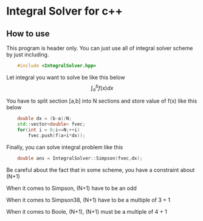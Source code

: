 # Integral Solver for c++

## How to use

This program is header only.
You can just use all of integral solver scheme by just including.

```c++
    #include <IntegralSolver.hpp>
```

Let integral you want to solve be like this below
$$\int^b_a f(x)dx$$

You have to split section [a,b] into N sections and store value of f(x) like this below

```c++
    double dx = (b-a)/N;
    std::vector<double> fvec;
    for(int i = 0;i<=N;++i)
        fvec.push(f(a+i*dx));
```

Finally, you can solve integral problem like this

```c++
    double ans = IntegralSolver::Simpson(fvec,dx);
```

Be careful about the fact that in some scheme, you have a constraint about (N+1)

When it comes to Simpson, (N+1) have to be an odd

When it comes to Simpson38, (N+1) have to be a multiple of 3 + 1

When it comes to Boole, (N+1), (N+1) must be a multiple of 4 + 1
